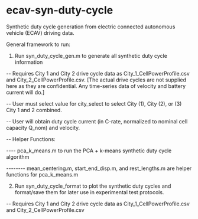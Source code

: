 # ecav-syn-duty-cycle
Synthetic duty cycle generation from electric connected autonomous vehicle (ECAV) driving data.

General framework to run:
1. Run syn_duty_cycle_gen.m to generate all synthetic duty cycle information

-- Requires City 1 and City 2 drive cycle data as City_1_CellPowerProfile.csv and City_2_CellPowerProfile.csv. [The actual drive cycles are not supplied here as they are confidential. Any time-series data of velocity and battery current will do.]

-- User must select value for city_select to select City (1), City (2), or (3) City 1 and 2 combined.

-- User will obtain duty cycle current (in C-rate, normalized to nominal cell capacity Q_nom) and velocity.

-- Helper Functions:

---- pca_k_means.m to run the PCA + k-means synthetic duty cycle algorithm

-------- mean_centering.m, start_end_disp.m, and rest_lengths.m are helper functions for pca_k_means.m

2. Run syn_duty_cycle_format to plot the synthetic duty cycles and format/save them for later use in experimental test protocols.

-- Requires City 1 and City 2 drive cycle data as City_1_CellPowerProfile.csv and City_2_CellPowerProfile.csv
